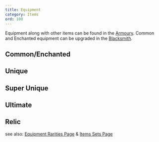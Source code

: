 ```yaml
---
title: Equipment
category: Items
ord: 100
---
```


Equipment along with other items can be found in the [Armoury](./hideout#armoury). 
Common and Enchanted equipment can be upgraded in the [Blacksmith](./hideout#blacksmith).
## Common/Enchanted
## Unique
## Super Unique
## Ultimate
## Relic
see also: [Equipment Rarities Page](./equipment_rarities) & [Items Sets Page](./item_sets)
